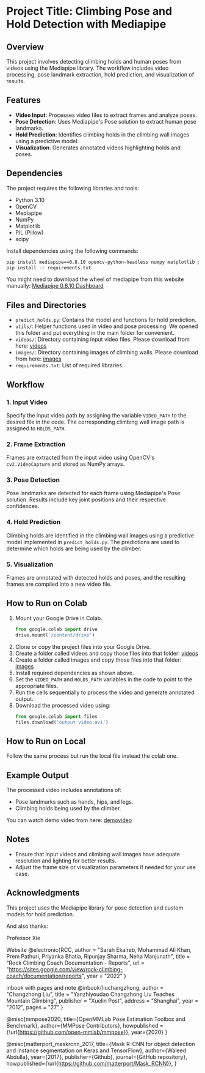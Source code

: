 
# Project Title: Climbing Pose and Hold Detection with Mediapipe

## Overview
This project involves detecting climbing holds and human poses from videos using the Mediapipe library. The workflow includes video processing, pose landmark extraction, hold prediction, and visualization of results. 

## Features
- **Video Input**: Processes video files to extract frames and analyze poses.
- **Pose Detection**: Uses Mediapipe's Pose solution to extract human pose landmarks.
- **Hold Prediction**: Identifies climbing holds in the climbing wall images using a predictive model.
- **Visualization**: Generates annotated videos highlighting holds and poses.

## Dependencies
The project requires the following libraries and tools:
- Python 3.10
- OpenCV
- Mediapipe
- NumPy
- Matplotlib
- PIL (Pillow)
- scipy

Install dependencies using the following commands:
```bash
pip install mediapipe==0.8.10 opencv-python-headless numpy matplotlib pillow scipy
pip install -r requirements.txt
```
You might need to download the wheel of mediapipe from this website manually:
[Mediapipe 0.8.10 Dashboard](https://dashboard.stablebuild.com/pypi-deleted-packages/pkg/mediapipe/0.8.10)

## Files and Directories
- `predict_holds.py`: Contains the model and functions for hold prediction.
- `utils/`: Helper functions used in video and pose processing. We opened this folder and put everything in the main folder for convenient.
- `videos/`: Directory containing input video files. Please download from here: [videos](https://drive.google.com/drive/folders/1EYcls7qSolRovH0nQZaxIADZVEbPgvPi?usp=sharing)
- `images/`: Directory containing images of climbing walls. Please download from here: [images](https://drive.google.com/drive/folders/1ifc1rHQRMNd8tEw6KH2x8KI9ixlWlKp9?usp=sharing)
- `requirements.txt`: List of required libraries.

## Workflow
### 1. Input Video
Specify the input video path by assigning the variable `VIDEO_PATH` to the desired file in the code. The corresponding climbing wall image path is assigned to `HOLDS_PATH`.

### 2. Frame Extraction
Frames are extracted from the input video using OpenCV's `cv2.VideoCapture` and stored as NumPy arrays.

### 3. Pose Detection
Pose landmarks are detected for each frame using Mediapipe's Pose solution. Results include key joint positions and their respective confidences.

### 4. Hold Prediction
Climbing holds are identified in the climbing wall images using a predictive model implemented in `predict_holds.py`. The predictions are used to determine which holds are being used by the climber.

### 5. Visualization
Frames are annotated with detected holds and poses, and the resulting frames are compiled into a new video file.

## How to Run on Colab
1. Mount your Google Drive in Colab.
   ```python
   from google.colab import drive
   drive.mount('/content/drive')
   ```
2. Clone or copy the project files into your Google Drive.
3. Create a folder called videos and copy those files into that folder: [videos](https://drive.google.com/drive/folders/1EYcls7qSolRovH0nQZaxIADZVEbPgvPi?usp=sharing)
4. Create a folder called images and copy those files into that folder: [images](https://drive.google.com/drive/folders/1ifc1rHQRMNd8tEw6KH2x8KI9ixlWlKp9?usp=sharing)
5. Install required dependencies as shown above.
6. Set the `VIDEO_PATH` and `HOLDS_PATH` variables in the code to point to the appropriate files.
7. Run the cells sequentially to process the video and generate annotated output.
8. Download the processed video using:
   ```python
   from google.colab import files
   files.download('output_video.avi')
   ```
## How to Run on Local
Follow the same process but run the local file instead the colab one.


## Example Output
The processed video includes annotations of:
- Pose landmarks such as hands, hips, and legs.
- Climbing holds being used by the climber.

You can watch demo video from here: [demovideo](https://youtube.com/shorts/fLQyz37ZfYI)

## Notes
- Ensure that input videos and climbing wall images have adequate resolution and lighting for better results.
- Adjust the frame size or visualization parameters if needed for your use case.

## Acknowledgments
This project uses the Mediapipe library for pose detection and custom models for hold prediction.

And also thanks:

Professor Xie

Website
@electronic{RCC,
  author        = "Sarah Ekaireb, Mohammad Ali Khan, Prem Pathuri, Priyanka Bhatia, Ripunjay Sharma, Neha Manjunath",
  title         = "Rock Climbing Coach Documentation - Reports",
  url           = "https://sites.google.com/view/rock-climbing-coach/documentation/reports",
  year          = "2022"
}

inbook with pages and note
@inbook{liuchangzhong,
  author        = "Changzhong Liu",
  title         = "Yanzhiyoudao Changzhong Liu Teaches Mountain Climbing",
  publisher     = "Xuelin Post",
  address       = "Shanghai",
  year          = "2012",
  pages         = "27"
}

@misc{mmpose2020,
    title={OpenMMLab Pose Estimation Toolbox and Benchmark},
    author={MMPose Contributors},
    howpublished = {\url{https://github.com/open-mmlab/mmpose}},
    year={2020}
}

@misc{matterport_maskrcnn_2017,
  title={Mask R-CNN for object detection and instance segmentation on Keras and TensorFlow},
  author={Waleed Abdulla},
  year={2017},
  publisher={Github},
  journal={GitHub repository},
  howpublished={\url{https://github.com/matterport/Mask_RCNN}},
}
